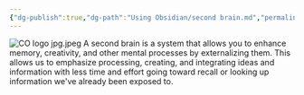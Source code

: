 ```yaml
---
{"dg-publish":true,"dg-path":"Using Obsidian/second brain.md","permalink":"/using-obsidian/second-brain/","title":"second brain","noteIcon":"","created":"2023-07-05","updated":"2023-07-09T10:38:44.273-04:00"}
---
```


![CO logo jpg.jpeg](/img/user/80-89%20Assets/82%20-%20Photo%20Attachments/CO%20logo%20jpg.jpeg)
A second brain is a system that allows you to enhance memory, creativity, and other mental processes by externalizing them.
This allows us to emphasize processing, creating, and integrating ideas and information with less time and effort going toward recall or looking up information we've already been exposed to. 

